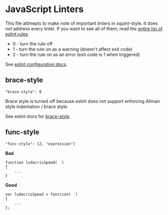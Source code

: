 # JavaScript Linters

This file attmepts to make note of important linters in squint-style. It does not address every linter. If you want to see all of them, read the [entire list of eslint rules](http://eslint.org/docs/rules/).

- 0 - turn the rule off
- 1 - turn the rule on as a warning (doesn't affect exit code)
- 2 - turn the rule on as an error (exit code is 1 when triggered)

See [eslint configuration docs](http://eslint.org/docs/configuring/).

## brace-style

`"brace-style": 0`

Brace style is turned off because eslint does not support enforcing Allman style indentation / brace style.

See eslint docs for [brace-style](http://eslint.org/docs/rules/brace-style.html).

## func-style

`"func-style": [2, "expression"]`

**Bad**
```
function ludacrisSpeed(  )
{
	...
}
```

**Good**
```
var ludacrisSpeed = function(  )
{
	...
};
```